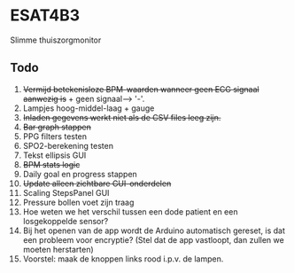 # ESAT4B3
Slimme thuiszorgmonitor  
## Todo  
1. ~~Vermijd betekenisloze BPM-waarden wanneer geen ECG signaal aanwezig is~~ + geen signaal--> '-'.
2. Lampjes hoog-middel-laag + gauge
3. ~~Inladen gegevens werkt niet als de CSV files leeg zijn.~~
4. ~~Bar graph stappen~~
5. PPG filters testen
6. SPO2-berekening testen
7. Tekst ellipsis GUI
8. ~~BPM stats logic~~
9. Daily goal en progress stappen
10. ~~Update alleen zichtbare GUI-onderdelen~~
11. Scaling StepsPanel GUI
12. Pressure bollen voet zijn traag
13. Hoe weten we het verschil tussen een dode patient en een losgekoppelde sensor?
14. Bij het openen van de app wordt de Arduino automatisch gereset, is dat een probleem voor encryptie? (Stel dat de app vastloopt, dan zullen we moeten herstarten)
15. Voorstel: maak de knoppen links rood i.p.v. de lampen.
